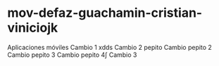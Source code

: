 # mov-defaz-guachamin-cristian-viniciojk
Aplicaciones móviles
Cambio 1 xdds
Cambio 2 pepito
Cambio pepito 2
Cambio pepito 3
Cambio pepito 4∫
Cambio 3